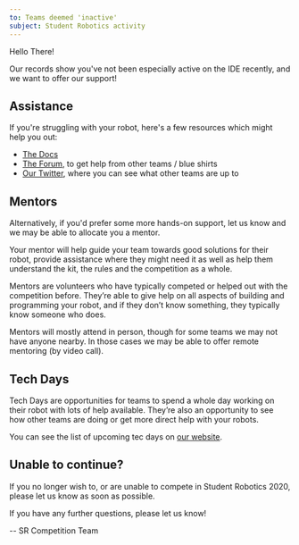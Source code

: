 ```yaml
---
to: Teams deemed 'inactive'
subject: Student Robotics activity
---
```


Hello There!

Our records show you've not been especially active on the IDE recently, and we want to offer our support!

## Assistance

If you're struggling with your robot, here's a few resources which might help you out:

- [The Docs](https://studentrobotics.org/docs/)
- [The Forum](https://studentrobotics.org/forum/), to get help from other teams / blue shirts
- [Our Twitter](https://twitter.com/studentrobotics), where you can see what other teams are up to

## Mentors

Alternatively, if you'd prefer some more hands-on support, let us know and we may be able to allocate you a mentor.

Your mentor will help guide your team towards good solutions for their robot,
provide assistance where they might need it as well as help them understand the
kit, the rules and the competition as a whole.

Mentors are volunteers who have typically competed or helped out with the
competition before. They’re able to give help on all aspects of building and
programming your robot, and if they don’t know something, they typically know
someone who does.

Mentors will mostly attend in person, though for some teams we may not have
anyone nearby. In those cases we may be able to offer remote mentoring (by video
call).

## Tech Days

Tech Days are opportunities for teams to spend a whole day working on their
robot with lots of help available. They’re also an opportunity to see how other
teams are doing or get more direct help with your robots.

You can see the list of upcoming tec days on [our website](https://studentrobotics.org/events/).

## Unable to continue?

If you no longer wish to, or are unable to compete in Student Robotics 2020, please let us know as soon as possible.

If you have any further questions, please let us know!

-- SR Competition Team
